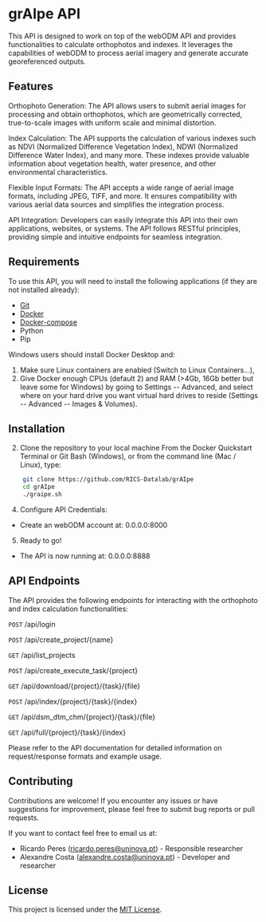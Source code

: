 # grAIpe API

This API is designed to work on top of the webODM API and provides functionalities to calculate orthophotos and indexes. It leverages the capabilities of webODM to process aerial imagery and generate accurate georeferenced outputs.

## Features

Orthophoto Generation: The API allows users to submit aerial images for processing and obtain orthophotos, which are geometrically corrected, true-to-scale images with uniform scale and minimal distortion.

Index Calculation: The API supports the calculation of various indexes such as NDVI (Normalized Difference Vegetation Index), NDWI (Normalized Difference Water Index), and many more. These indexes provide valuable information about vegetation health, water presence, and other environmental characteristics.

Flexible Input Formats: The API accepts a wide range of aerial image formats, including JPEG, TIFF, and more. It ensures compatibility with various aerial data sources and simplifies the integration process.

API Integration: Developers can easily integrate this API into their own applications, websites, or systems. The API follows RESTful principles, providing simple and intuitive endpoints for seamless integration.

## Requirements

To use this API, you will need to install the following applications (if they are not installed already):

  - [Git](https://git-scm.com/downloads)
  - [Docker](https://www.docker.com/)
  - [Docker-compose](https://docs.docker.com/compose/install/)
  - Python
  - Pip

Windows users should install Docker Desktop and:
  1) Make sure Linux containers are enabled (Switch to Linux Containers...), 
  2) Give Docker enough CPUs (default 2) and RAM (>4Gb, 16Gb better but leave some for Windows) by going to Settings -- Advanced, and select where on your hard drive you want virtual hard drives to reside (Settings -- Advanced -- Images & Volumes).

## Installation

2.  Clone the repository to your local machine
From the Docker Quickstart Terminal or Git Bash (Windows), or from the command line (Mac / Linux), type:
```bash
    git clone https://github.com/RICS-Datalab/grAIpe
    cd grAIpe
    ./graipe.sh
``` 

4. Configure API Credentials:
  - Create an webODM account at: 0.0.0.0:8000

5. Ready to go!
  - The API is now running at: 0.0.0.0:8888


## API Endpoints

The API provides the following endpoints for interacting with the orthophoto and index calculation functionalities:

`POST` /api/login

`POST` /api/create_project/{name}

`GET` /api/list_projects

`POST` /api/create_execute_task/{project}

`GET` /api/download/{project}/{task}/{file}

`POST` /api/index/{project}/{task}/{index}

`GET` /api/dsm_dtm_chm/{project}/{task}/{file}

`GET` /api/full/{project}/{task}/{index}

Please refer to the API documentation for detailed information on request/response formats and example usage.

## Contributing

Contributions are welcome! If you encounter any issues or have suggestions for improvement, please feel free to submit bug reports or pull requests.

If you want to contact feel free to email us at:

- Ricardo Peres (ricardo.peres@uninova.pt) - Responsible researcher
- Alexandre Costa (alexandre.costa@uninova.pt) - Developer and researcher 
 

## License

This project is licensed under the [MIT License]().
